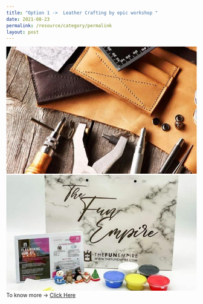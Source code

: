 ```yaml
---
title: "Option 1 ->  Leather Crafting by epic workshop "
date: 2021-08-23
permalink: /resource/category/permalink
layout: post
---
```


![Alt text for image on Isomer site](/images/event-1/Terrarium%20by%20Craftsforgreen.jpeg)![Alt text for image on Isomer site](/images/event-1/event-1/Clay%20by%20Fun%20Empire.jpg)To know more -> [Click Here](https://epicworkshops.com.sg/workshop/non-stitched-leather-making/)